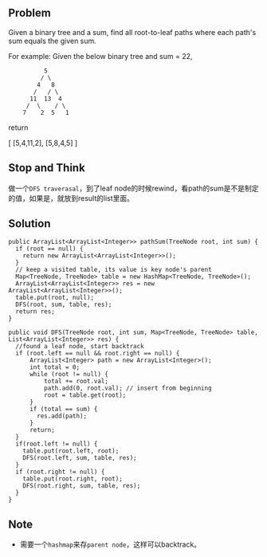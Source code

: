 ## Problem

Given a binary tree and a sum, find all root-to-leaf paths where each path's sum equals the given sum.

For example:
Given the below binary tree and sum = 22,

              5
             / \
            4   8
           /   / \
          11  13  4
         /  \    / \
        7    2  5   1

return

[
   [5,4,11,2],
   [5,8,4,5]
]

## Stop and Think

做一个`DFS traverasal`，到了leaf node的时候rewind，看path的sum是不是制定的值，如果是，就放到result的list里面。

## Solution

    public ArrayList<ArrayList<Integer>> pathSum(TreeNode root, int sum) {
      if (root == null) {
        return new ArrayList<ArrayList<Integer>>();
      }
      // keep a visited table, its value is key node's parent
      Map<TreeNode, TreeNode> table = new HashMap<TreeNode, TreeNode>();
      ArrayList<ArrayList<Integer>> res = new ArrayList<ArrayList<Integer>>();
      table.put(root, null);
      DFS(root, sum, table, res);
      return res;
    }

    public void DFS(TreeNode root, int sum, Map<TreeNode, TreeNode> table, List<ArrayList<Integer>> res) {
      //found a leaf node, start backtrack
      if (root.left == null && root.right == null) {
          ArrayList<Integer> path = new ArrayList<Integer>();
          int total = 0;
          while (root != null) {
              total += root.val;
              path.add(0, root.val); // insert from beginning
              root = table.get(root);
          }
          if (total == sum) {
            res.add(path);
          }
          return;
      }
      if(root.left != null) {
        table.put(root.left, root);
        DFS(root.left, sum, table, res);
      }
      if (root.right != null) {
        table.put(root.right, root);
        DFS(root.right, sum, table, res);
      }
    }

## Note

- 需要一个`hashmap`来存`parent node`，这样可以backtrack。
